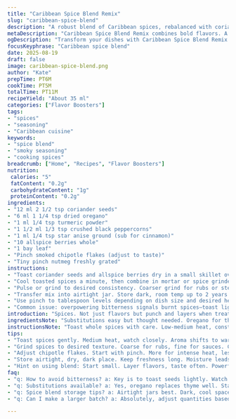 ```yaml
---
title: "Caribbean Spice Blend Remix"
slug: "caribbean-spice-blend"
description: "A robust blend of Caribbean spices, rebalanced with coriander seeds, dried oregano, and star anise replacing thyme and cinnamon. Black peppercorns pared down, turmeric intensified, plus a dash of smoky chipotle flakes instead of habanero powder. Aromatic bay leaf and allspice berries remain, with a whisper of nutmeg. Toasting whole spices releases a sharper fragrance. Grind coarse to fine on demand. Holds fresh up to two years airtight at room temp. Versatile on grilled veggies, stews, or rice dishes. No gluten, dairy, nuts, or eggs. Pantry staple for bold seasoning with a smoky twist."
metaDescription: "Caribbean Spice Blend Remix combines bold flavors. A smoky twist with fresh spices elevates any dish. Perfect for stews, grilled veggies, and rice."
ogDescription: "Transform your dishes with Caribbean Spice Blend Remix. Smoky, aromatic flavors that amplify grilled veggies and stews. Simple yet impactful."
focusKeyphrase: "Caribbean spice blend"
date: 2025-08-19
draft: false
image: caribbean-spice-blend.png
author: "Kate"
prepTime: PT6M
cookTime: PT5M
totalTime: PT11M
recipeYield: "About 35 ml"
categories: ["Flavor Boosters"]
tags:
- "spices"
- "seasoning"
- "Caribbean cuisine"
keywords:
- "spice blend"
- "smoky seasoning"
- "cooking spices"
breadcrumb: ["Home", "Recipes", "Flavor Boosters"]
nutrition: 
 calories: "5"
 fatContent: "0.2g"
 carbohydrateContent: "1g"
 proteinContent: "0.2g"
ingredients:
- "12 ml 2 1/2 tsp coriander seeds"
- "6 ml 1 1/4 tsp dried oregano"
- "1 ml 1/4 tsp turmeric powder"
- "1 1/2 ml 1/3 tsp crushed black peppercorns"
- "1 ml 1/4 tsp star anise ground (sub for cinnamon)"
- "10 allspice berries whole"
- "1 bay leaf"
- "Pinch smoked chipotle flakes (adjust to taste)"
- "Tiny pinch nutmeg freshly grated"
instructions:
- "Toast coriander seeds and allspice berries dry in a small skillet over medium heat. Watch carefully. Seeds will darken and pop slightly within 2-3 minutes releasing a nutty, resinous aroma. Avoid burning—watch color shift."
- "Cool toasted spices a minute, then combine in mortar or spice grinder with black pepper, star anise, turmeric, oregano, bay leaf crumbled, chipotle flakes, and grated nutmeg."
- "Pulse or grind to desired consistency. Coarser grind for rubs or stews, finer grind for sauces and dressings. A few whole cracked spices remain for texture and bursts of flavor if preferred."
- "Transfer mix into airtight jar. Store dark, room temp up to 2 years. Freshness fades quicker once jar opened. Avoid moisture—clumping means moisture seeped in."
- "Use pinch to tablespoon levels depending on dish size and desired heat. Chipotle flakes carry smoky heat, replace with cayenne for sharper bite or mild paprika for less heat."
- "Common issue: overpowering bitterness signals burnt spices—toast lightly and smell often. If blend tastes flat, freshness is lost—replace older spices or revitalize with extra toasted coriander or fresh ground black pepper."
introduction: "Spices. Not just flavors but punch and layers when treated right. Caribbean blends lean into warmth, woodsy, sharp hits. Coriander seeds crackle when toasted properly—aroma hits the room and tells you to focus. Dried oregano trades in for thyme, a brighter green note, less pine, more earth. Star anise steps in for cinnamon adding licorice depth, unexpected but fitting. Chipotle flakes replace habanero’s fierce heat with smoky complexity—safer for many, adaptable. Timing in toasting spells difference between fragrant and bitter. Grinding fresh keeps bright oils alive. Dust over anything needing Caribbean vibrancy. You'll learn the signs of burnt bits, stale mixes, uneven grinds. Stick around. You get layers, complexity, and real control in your hands. Simple, potent, clever."
ingredientsNote: "Substitutions easy but thought needed. Oregano for thyme shifts herbal brightness without losing earth notes. Star anise swaps cinnamon’s warmth for licorice complexity; if cinnamon preferred, add ground cassia or true cinnamon but reduce quantity to avoid overpowering. Chipotle flakes bring smokiness with less heat than habanero; cayenne or smoked paprika can replace based on heat tolerance. Black pepper reduced—too much dulls. Toasting whole coriander seeds and allspice releases essential oils, far better than adding ground straight to blend. Bay leaf crumbled gives subtle woody backdrop—try dried lemon leaf as alternative. Keep powder turmeric grounded, watch for bitterness if toasted directly. Grind fresh in batch sizes suitable for two years storage. Airtight containers exclude moisture and air, retain aromatic oils longer. Avoid grinding too far in advance."
instructionsNote: "Toast whole spices with care. Low-medium heat, constant observation. Seeds darken, pop—aroma notes shift from raw grassy to deep, spicy nuttiness. Burnt seeds smell acrid, ruin blend. Cool fully before grinding to prevent spur-of-moisture condensation that clumps powders. Use mortar for control and texture variation but grinder speeds up. Experiment grind sizes by intended use—coarse rubs cling better; fine powders dissolve in sauces. Combine dried herbs after toasting since fragile. Store in cool, dry, dark places; direct light and humidity accelerate rancidity. Apply blend in layering stages—start low, taste often. Common pitfalls include overpowering heat or bitterness from burnt powders. Adjust chipotle quantities incrementally. Remember smoke notes linger longer, scale seasoning backward in low-heat slow cooks."
tips:
- "Toast spices gently. Medium heat, watch closely. Aroma shifts to warmth. Don’t burn. That ruins flavor."
- "Grind spices to desired texture. Coarse for rubs, fine for sauces. Control flavor intensity. Fresh ground boosts aroma."
- "Adjust chipotle flakes. Start with pinch. More for intense heat, less for mild. Alternatives include cayenne or smoked paprika."
- "Store airtight, dry, dark place. Keep freshness long. Moisture leads to clumping, spoilage. Avoid sunlight."
- "Hint on using blend: Start small. Layer flavors, taste often. Powerful spices need finesse. Slow approach wins."
faq:
- "q: How to avoid bitterness? a: Key is to toast seeds lightly. Watch for popping sounds. Aroma signals readiness."
- "q: Substitutions available? a: Yes, oregano replaces thyme well. Star anise can swap for cinnamon. Both options work."
- "q: Spice blend storage tips? a: Airtight jars best. Dark, cool space preferred. Exclude air. No moisture allowed."
- "q: Can I make a larger batch? a: Absolutely, adjust quantities based on need. Just remember freshness declines after opening."

---
```

